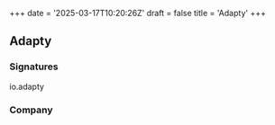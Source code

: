 +++
date = '2025-03-17T10:20:26Z'
draft = false
title = 'Adapty'
+++

## Adapty


### Signatures

io.adapty

### Company

